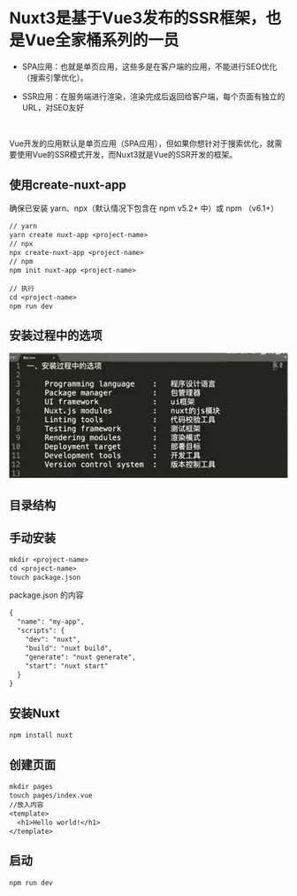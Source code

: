 # Nuxt3是基于Vue3发布的SSR框架，也是Vue全家桶系列的一员 
* SPA应用：也就是单页应用，这些多是在客户端的应用，不能进行SEO优化（搜索引擎优化）。

* SSR应用：在服务端进行渲染，渲染完成后返回给客户端，每个页面有独立的URL，对SEO友好
<br>

Vue开发的应用默认是单页应用（SPA应用），但如果你想针对于搜索优化，就需要使用Vue的SSR模式开发，而Nuxt3就是Vue的SSR开发的框架。
## 使用create-nuxt-app
确保已安装 yarn、npx（默认情况下包含在 npm v5.2+ 中）或 npm （v6.1+）
```shell
// yarn
yarn create nuxt-app <project-name>
// npx
npx create-nuxt-app <project-name>
// npm
npm init nuxt-app <project-name>

// 执行
cd <project-name>
npm run dev

```
## 安装过程中的选项
![](README_files/1.jpg)
## 目录结构

## 手动安装
```shell
mkdir <project-name>
cd <project-name>
touch package.json
```
package.json 的内容
```shell
{
  "name": "my-app",
  "scripts": {
    "dev": "nuxt",
    "build": "nuxt build",
    "generate": "nuxt generate",
    "start": "nuxt start"
  }
}
```
## 安装Nuxt
```shell
npm install nuxt
```
## 创建页面
```shell
mkdir pages
touch pages/index.vue
//放入内容
<template>
  <h1>Hello world!</h1>
</template>
```
## 启动
```shell
npm run dev
```
